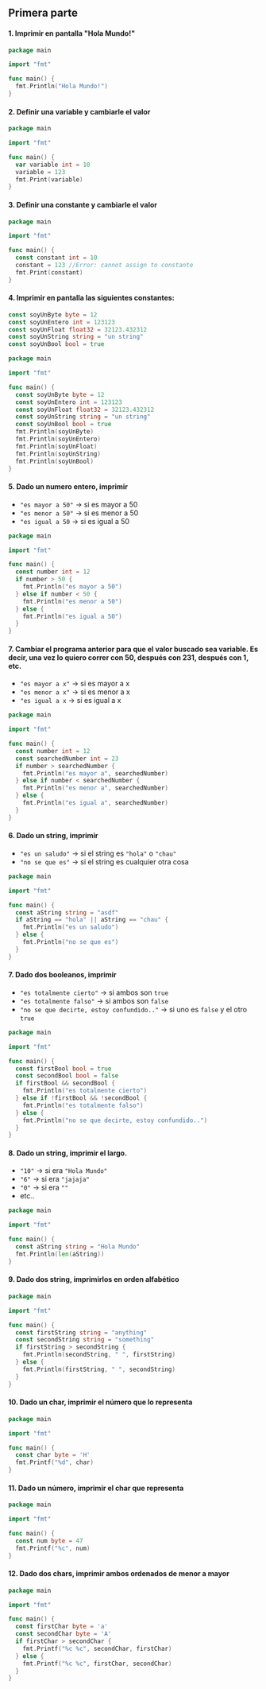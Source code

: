 ## Primera parte 

#### 1. Imprimir en pantalla "Hola Mundo!"
```go
package main

import "fmt"

func main() {
  fmt.Println("Hola Mundo!")
}
```

#### 2. Definir una variable y cambiarle el valor
```go
package main

import "fmt"

func main() {
  var variable int = 10
  variable = 123
  fmt.Print(variable)
}
```

#### 3. Definir una constante y cambiarle el valor
```go
package main

import "fmt"

func main() {
  const constant int = 10
  constant = 123 //Error: cannot assign to constante
  fmt.Print(constant)
}
```

#### 4. Imprimir en pantalla las siguientes constantes:
```go
const soyUnByte byte = 12
const soyUnEntero int = 123123
const soyUnFloat float32 = 32123.432312
const soyUnString string = "un string"
const soyUnBool bool = true
```
```go
package main

import "fmt"

func main() {
  const soyUnByte byte = 12
  const soyUnEntero int = 123123
  const soyUnFloat float32 = 32123.432312
  const soyUnString string = "un string"
  const soyUnBool bool = true
  fmt.Println(soyUnByte)
  fmt.Println(soyUnEntero)
  fmt.Println(soyUnFloat)
  fmt.Println(soyUnString)
  fmt.Println(soyUnBool)
}
```

#### 5. Dado un numero entero, imprimir
-  `"es mayor a 50"` -> si es mayor a 50
-  `"es menor a 50"` -> si es menor a 50
-  `"es igual a 50` -> si es igual a 50
```go
package main

import "fmt"

func main() {
  const number int = 12
  if number > 50 {
    fmt.Println("es mayor a 50")
  } else if number < 50 {
    fmt.Println("es menor a 50")
  } else {
    fmt.Println("es igual a 50")
  }
}
```

#### 7. Cambiar el programa anterior para que el valor buscado sea variable. Es decir, una vez lo quiero correr con 50, después con 231, después con 1, etc.
-  `"es mayor a x"` -> si es mayor a x
-  `"es menor a x"` -> si es menor a x
-  `"es igual a x` -> si es igual a x
```go
package main

import "fmt"

func main() {
  const number int = 12
  const searchedNumber int = 23
  if number > searchedNumber {
    fmt.Println("es mayor a", searchedNumber)
  } else if number < searchedNumber {
    fmt.Println("es menor a", searchedNumber)
  } else {
    fmt.Println("es igual a", searchedNumber)
  }
}
```

#### 6. Dado un string, imprimir 
- `"es un saludo"` -> si el string es `"hola"` o `"chau"`
- `"no se que es"` -> si el string es cualquier otra cosa
```go
package main

import "fmt"

func main() {
  const aString string = "asdf"
  if aString == "hola" || aString == "chau" {
    fmt.Println("es un saludo")
  } else {
    fmt.Println("no se que es")
  }
}
```

#### 7. Dado dos booleanos, imprimir
- `"es totalmente cierto"` -> si ambos son `true`
- `"es totalmente falso"` -> si ambos son `false`
- `"no se que decirte, estoy confundido.."` -> si uno es `false` y el otro `true`
```go
package main

import "fmt"

func main() {
  const firstBool bool = true
  const secondBool bool = false
  if firstBool && secondBool {
    fmt.Println("es totalmente cierto")
  } else if !firstBool && !secondBool {
    fmt.Println("es totalmente falso")
  } else {
    fmt.Println("no se que decirte, estoy confundido..")
  }
}
```

#### 8. Dado un string, imprimir el largo.
- `"10"` -> si era `"Hola Mundo"`
- `"6"` -> si era `"jajaja"`
- `"0"` -> si era `""`
- etc..
```go
package main

import "fmt"

func main() {
  const aString string = "Hola Mundo"
  fmt.Println(len(aString))
}
```

#### 9. Dado dos string, imprimirlos en orden alfabético
```go
package main

import "fmt"

func main() {
  const firstString string = "anything"
  const secondString string = "something"
  if firstString > secondString {
    fmt.Println(secondString, " ", firstString)
  } else {
    fmt.Println(firstString, " ", secondString)
  }
}
```

#### 10. Dado un char, imprimir el número que lo representa
```go
package main

import "fmt"

func main() {
  const char byte = 'H'
  fmt.Printf("%d", char)
}
```

#### 11. Dado un número, imprimir el char que representa
```go
package main

import "fmt"

func main() {
  const num byte = 47
  fmt.Printf("%c", num)
}
```

#### 12. Dado dos chars, imprimir ambos ordenados de menor a mayor
```go
package main

import "fmt"

func main() {
  const firstChar byte = 'a'
  const secondChar byte = 'A'
  if firstChar > secondChar {
    fmt.Printf("%c %c", secondChar, firstChar)
  } else {
    fmt.Printf("%c %c", firstChar, secondChar)
  }
}
```